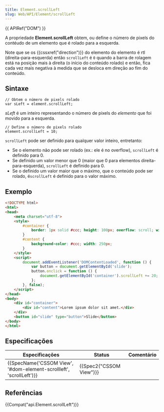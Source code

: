 ```yaml
---
title: Element.scrollLeft
slug: Web/API/Element/scrollLeft
---
```

{{ APIRef("DOM") }}

A propriedade **Element.scrollLeft** obtem, ou define o número de pixels do contéudo de um elemento que é rolado para a esquerda.

Note que se os {{cssxref("direction")}} do elemento do elemento é rtl (direita-para-esquerda) então `scrollLeft` é `0` quando a barra de rolagem está na posição mais à direita (o início do conteúdo rolado) e então, fica cada vez mais negativa à medida que se desloca em direção ao fim do conteúdo.

## Sintaxe

```
// Obtem o número de pixels rolado
var sLeft = element.scrollLeft;
```

_sLeft_ é um inteiro representando o número de pixels do _elemento_ que foi movido para a esquerda.

```
// Define o número de pixels rolado
element.scrollLeft = 10;
```

`scrollLeft` pode ser definido para qualquer valor inteiro, entretanto:

- Se o elemento não pode ser rolado (ex.: ele é no overflow), `scrollLeft` é definido para 0.
- Se definido um valor menor que 0 (maior que 0 para elementos direita-para-esquerda), `scrollLeft` é definido para 0.
- Se o definido um valor maior que o máximo, que o conteúdo pode ser rolado, é`scrollLeft` é definido para o valor máximo.

## Exemplo

```html
<!DOCTYPE html>
<html>
<head>
    <meta charset="utf-8">
    <style>
        #container {
            border: 1px solid #ccc; height: 100px; overflow: scroll; width: 100px;
        }
        #content {
            background-color: #ccc; width: 250px;
        }
    </style>
    <script>
        document.addEventListener('DOMContentLoaded', function () {
            var button = document.getElementById('slide');
            button.onclick = function () {
                document.getElementById('container').scrollLeft += 20;
            };
        }, false);
    </script>
</head>
<body>
    <div id="container">
        <div id="content">Lorem ipsum dolor sit amet.</div>
    </div>
    <button id="slide" type="button">Slide</button>
</body>
</html>
```

## Especificações

| Especificações                                                                           | Status                           | Comentário |
| ---------------------------------------------------------------------------------------- | -------------------------------- | ---------- |
| {{SpecName('CSSOM View', '#dom-element-scrollleft', 'scrollLeft')}} | {{Spec2("CSSOM View")}} |            |

## Referências

{{Compat("api.Element.scrollLeft")}}

